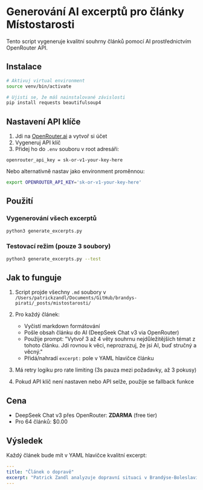 # Generování AI excerptů pro články Místostarosti

Tento script vygeneruje kvalitní souhrny článků pomocí AI prostřednictvím OpenRouter API.

## Instalace

```bash
# Aktivuj virtual environment
source venv/bin/activate

# Ujisti se, že máš nainstalované závislosti
pip install requests beautifulsoup4
```

## Nastavení API klíče

1. Jdi na [OpenRouter.ai](https://openrouter.ai/) a vytvoř si účet
2. Vygeneruj API klíč
3. Přidej ho do `.env` souboru v root adresáři:

```
openrouter_api_key = sk-or-v1-your-key-here
```

Nebo alternativně nastav jako environment proměnnou:
```bash
export OPENROUTER_API_KEY='sk-or-v1-your-key-here'
```

## Použití

### Vygenerování všech excerptů
```bash
python3 generate_excerpts.py
```

### Testovací režim (pouze 3 soubory)
```bash
python3 generate_excerpts.py --test
```

## Jak to funguje

1. Script projde všechny `.md` soubory v `/Users/patrickzandl/Documents/GitHub/brandys-pirati/_posts/mistostarosti/`
2. Pro každý článek:
   - Vyčistí markdown formátování
   - Pošle obsah článku do AI (DeepSeek Chat v3 via OpenRouter)
   - Použije prompt: "Vytvoř 3 až 4 věty souhrnu nejdůležitějších témat z tohoto článku. Jdi rovnou k věci, neprozrazuj, že jsi AI, buď stručný a věcný."
   - Přidá/nahradí `excerpt:` pole v YAML hlavičce článku

3. Má retry logiku pro rate limiting (3s pauza mezi požadavky, až 3 pokusy)
4. Pokud API klíč není nastaven nebo API selže, použije se fallback funkce

## Cena

- DeepSeek Chat v3 přes OpenRouter: **ZDARMA** (free tier)
- Pro 64 článků: $0.00

## Výsledek

Každý článek bude mít v YAML hlavičce kvalitní excerpt:

```yaml
---
title: "Článek o dopravě"
excerpt: "Patrick Zandl analyzuje dopravní situaci v Brandýse-Boleslavi po dokončení rekonstrukce hlavní silnice. Článek se zabývá dopadem na místní obchody a potřebou nových parkovacích míst. Diskutuje také o plánované cyklostezce a jejím přínosu pro obyvatele města."
---
```